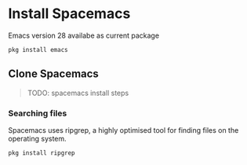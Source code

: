 # Install Spacemacs

Emacs version 28 availabe as current package

```
pkg install emacs
```



## Clone Spacemacs

> TODO: spacemacs install steps




### Searching files

Spacemacs uses ripgrep, a highly optimised tool for finding files on the operating system.

```
pkg install ripgrep
```
